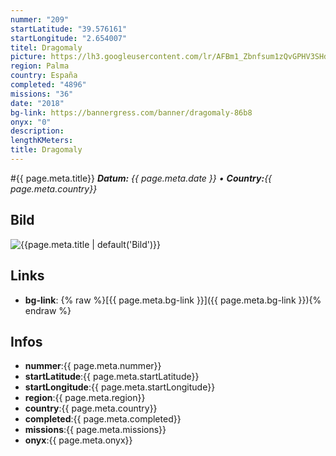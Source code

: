 ```yaml
---
nummer: "209"
startLatitude: "39.576161"
startLongitude: "2.654007"
titel: Dragomaly
picture: https://lh3.googleusercontent.com/lr/AFBm1_Zbnfsum1zQvGPHV3SHd59lGwTkHN_rj8K2B7KxMY_3xWrRxBgkVNywvYyPLSEB8I6GDkRHdR12Zb4eQdkxJAzSUyfxX6sSMvYhS8OLpfu02o9KayNbjGImCAd9xkf5BLctg1nKbsw-9bKRoAKnZAtlrSEdBYwL5oxRlEODJVbjLZjbMXlrdG7LXOpcbraOir9U3DWphQ8AYeaU4B918kV4TinM0yrgx8ijDMcqaLQBZOWotA3PtlVCDbzN2zck0K45Zx2wMvWnibal8Of8dJ3dcf6lirQfINwYwrgXbPpG_G0kmUaL-p4sa6MyCz6hzGGwN6BV86paM-q6Flw6BrYz-PgYVaISV59GE3rxHGorOxYVfqnAyOkxtAH--A547ZP29qEv0LgFSKfV4HJT2P6cPz5CYg0Fbg4RlIqgeFRz2Qpcq9k0pwecnqU51CRAXKsmE5eWnk4G41HmRdjfl2mibWuJZtk8gfWMq6wHExV7j_y31A7vmj6HNRJlozkTAbMxo9HbTdPfF1H-wmXoEwlJVP2YMy-GLl2VVJKulDOrIQXsV2iF7YSZIJbhnFFGLsw0vCgdY-HaEtZYYq-X2thQWtOmstX7PSxNKoZQe39zBjGJDRaoHqCRhg2HsiqCcqzA5HK37zv06KbDOQ6_nrchNzbctVRzMLlmvZp6m44t2qyjSAP9NA9-lJzLK7klXu2hmNkpjr3d-T5XdlAd3Euy8DwpAGZLmAnfKXrWMpLe3T46blIuU8YJ7B3cXBFHhj3AfTk-8DF85HivabgeiFoYhffSQCWpp08Z8qWjmeSoLWsuNR4xlHrR8e2XBdmfqp6HuyInQ-b71atYOwBZxE6ouzt6fxXyIPlz
region: Palma
country: España
completed: "4896"
missions: "36"
date: "2018"
bg-link: https://bannergress.com/banner/dragomaly-86b8
onyx: "0"
description: 
lengthKMeters: 
title: Dragomaly
---
```


#{{ page.meta.title}}
_**Datum:** {{ page.meta.date }} • **Country:**{{ page.meta.country}}_

## Bild
![{{page.meta.title | default('Bild')}}]({{page.meta.picture}})

## Links
- **bg-link**: {% raw %}[{{ page.meta.bg-link }}]({{ page.meta.bg-link }}){% endraw %}

## Infos
- **nummer**:{{ page.meta.nummer}}
- **startLatitude**:{{ page.meta.startLatitude}}
- **startLongitude**:{{ page.meta.startLongitude}}
- **region**:{{ page.meta.region}}
- **country**:{{ page.meta.country}}
- **completed**:{{ page.meta.completed}}
- **missions**:{{ page.meta.missions}}
- **onyx**:{{ page.meta.onyx}}

